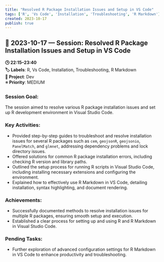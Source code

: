 ```yaml
---
title: "Resolved R Package Installation Issues and Setup in VS Code"
tags: ['R', 'Vs Code', 'Installation', 'Troubleshooting', 'R Markdown']
created: 2023-10-17
publish: true
---
```


## 📅 2023-10-17 — Session: Resolved R Package Installation Issues and Setup in VS Code

**🕒 22:15–23:40**  
**🏷️ Labels**: R, Vs Code, Installation, Troubleshooting, R Markdown  
**📂 Project**: Dev  
**⭐ Priority**: MEDIUM  


### Session Goal:
The session aimed to resolve various R package installation issues and set up R development environment in Visual Studio Code.

### Key Activities:
- Provided step-by-step guides to troubleshoot and resolve installation issues for several R packages such as `cem`, `geojsonR`, `geojsonio`, `PanelMatch`, and `glmnet`, addressing dependency problems and lock directory issues.
- Offered solutions for common R package installation errors, including checking R version and library paths.
- Outlined the setup process for running R scripts in Visual Studio Code, including installing necessary extensions and configuring the environment.
- Explained how to effectively use R Markdown in VS Code, detailing installation, syntax highlighting, and document rendering.

### Achievements:
- Successfully documented methods to resolve installation issues for multiple R packages, ensuring smooth setup and execution.
- Established a clear process for setting up and using R and R Markdown in Visual Studio Code.

### Pending Tasks:
- Further exploration of advanced configuration settings for R Markdown in VS Code to enhance productivity and troubleshooting.
